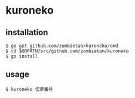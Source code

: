 # kuroneko

## installation
`$ go get github.com/zombietan/kuroneko/cmd`  
`$ cd $GOPATH/src/github.com/zombietan/kuroneko`  
`$ go install`  

## usage
`$ kuroneko 伝票番号`  
